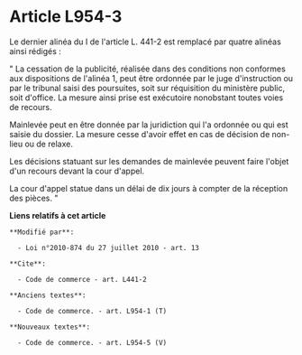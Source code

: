# Article L954-3

Le dernier alinéa du I de l'article L. 441-2 est remplacé par quatre alinéas ainsi rédigés : 

" La cessation de la publicité, réalisée dans des conditions non conformes aux dispositions de l'alinéa 1, peut être ordonnée
par le juge d'instruction ou par le tribunal saisi des poursuites, soit sur réquisition du ministère public, soit d'office.
La mesure ainsi prise est exécutoire nonobstant toutes voies de recours. 

Mainlevée peut en être donnée par la juridiction qui l'a ordonnée ou qui est saisie du dossier. La mesure cesse d'avoir effet
en cas de décision de non-lieu ou de relaxe. 

Les décisions statuant sur les demandes de mainlevée peuvent faire l'objet d'un recours devant la cour d'appel. 

La cour d'appel statue dans un délai de dix jours à compter de la réception des pièces. "

**Liens relatifs à cet article**

	**Modifié par**:

	  - Loi n°2010-874 du 27 juillet 2010 - art. 13

	**Cite**:

	  - Code de commerce - art. L441-2

	**Anciens textes**:

	  - Code de commerce. - art. L954-1 (T)

	**Nouveaux textes**:

	  - Code de commerce. - art. L954-5 (V)
